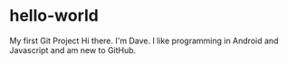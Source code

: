 # hello-world
My first Git Project
Hi there. I'm Dave. I like programming in Android and Javascript and am new to GitHub.
